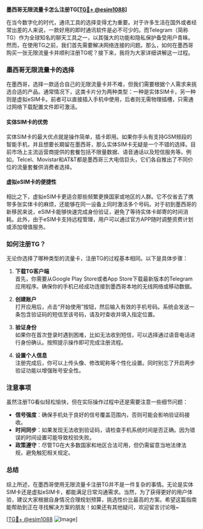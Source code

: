 **墨西哥无限流量卡怎么注册TG[[TG💪+ @esim1088](https://t.me/s/esim1088)]**

在当今数字化的时代，通讯工具的选择变得尤为重要。对于许多生活在国外或者经常出差的人来说，一款好用的即时通讯软件是必不可少的。而Telegram（简称TG）作为全球知名的聊天工具之一，以其强大的功能和隐私保护备受用户青睐。然而，在使用TG之前，我们首先需要解决网络连接的问题。那么，如何在墨西哥购买一张无限流量卡并顺利注册TG呢？接下来，我将为大家详细讲解这一过程。

### 墨西哥无限流量卡的选择

在墨西哥，选择一款适合自己的无限流量卡并不难，但我们需要根据个人需求来挑选合适的产品。通常情况下，这类卡片分为两种类型：一种是实体SIM卡，另一种则是虚拟eSIM卡。前者可以直接插入手机中使用，后者则无需物理插槽，只需通过网络下载配置文件即可激活。

#### 实体SIM卡的优势

实体SIM卡的最大优点就是操作简单，插卡即用。如果你手头有支持GSM频段的智能手机，并且想要长期留在墨西哥，那么实体SIM卡无疑是一个不错的选择。目前市场上主流运营商提供的套餐包括不限量数据、语音通话以及短信服务等。例如，Telcel、Movistar和AT&T都是墨西哥三大电信巨头，它们各自推出了不同价位的流量套餐供消费者选择。

#### 虚拟eSIM卡的便捷性

相比之下，虚拟eSIM卡更适合那些频繁更换国家或地区的人群。它不仅省去了携带多张实体卡的麻烦，还能够在同一设备上同时激活多个号码。对于初到墨西哥的新移民来说，eSIM卡能够快速完成身份验证，避免了等待实体卡邮寄的时间消耗。此外，由于eSIM卡支持远程管理，用户可以通过官方APP随时调整资费计划或添加增值服务。

### 如何注册TG？

无论你选择了哪种类型的流量卡，注册TG的过程基本相同。以下是具体步骤：

1. **下载TG客户端**  
   首先，你需要从Google Play Store或者App Store下载最新版本的Telegram应用程序。确保你的手机已经成功连接到墨西哥本地的无线网络或移动数据。

2. **创建账户**  
   打开应用后，点击“开始使用”按钮，然后输入有效的手机号码。系统会发送一条包含验证码的短信至该号码，请及时查收并填入指定位置。

3. **验证身份**  
   如果你在首次登录时遇到困难，比如无法收到短信，可以选择通过语音电话进行身份确认。按照提示操作即可完成注册流程。

4. **设置个人信息**  
   注册完成后，你可以上传头像、修改昵称等个性化设置。同时别忘了开启两步验证功能以增强账号安全性。

### 注意事项

虽然注册TG看似轻松愉快，但在实际操作过程中还是需要注意一些细节问题：

- **信号强度**：确保手机处于良好的信号覆盖范围内，否则可能会影响验证码接收。
- **时间同步**：如果发现无法收到验证码，请检查手机系统时间是否正确。因为错误的时间设置可能导致校验失败。
- **政策遵守**：尽管TG在大多数国家和地区合法可用，但仍需留意当地法律法规，避免触犯相关规定。

### 总结

综上所述，在墨西哥使用无限流量卡注册TG并不是一件复杂的事情。无论是实体SIM卡还是虚拟eSIM卡，都能满足日常沟通需求。当然，为了获得更好的用户体验，建议大家根据自身情况合理规划预算，挑选性价比最高的方案。希望这篇指南能帮助到正在寻找解决方案的朋友！如果还有其他疑问，欢迎留言讨论哦~

[[TG💪+ @esim1088](https://t.me/s/esim1088) ![Image](https://i.postimg.cc/4NQfJmqS/Snipaste-2025-05-13-00-14-12.png)]